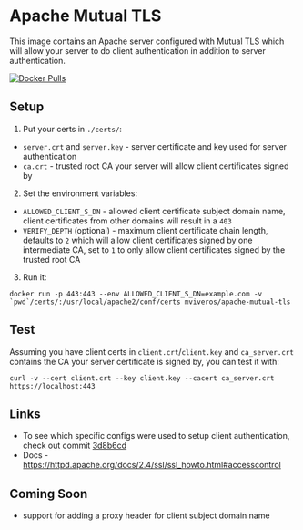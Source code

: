 # Apache Mutual TLS

This image contains an Apache server configured with Mutual TLS which will allow your server to do client authentication in addition to server authentication.

[![Docker Pulls](https://img.shields.io/docker/pulls/mviveros/apache-mutual-tls.svg)](https://hub.docker.com/r/andreburgaud/nginx-cert-auth/)


## Setup
1. Put your certs in `./certs/`:
* `server.crt` and `server.key` - server certificate and key used for server authentication
* `ca.crt` - trusted root CA your server will allow client certificates signed by
2. Set the environment variables:
* `ALLOWED_CLIENT_S_DN` - allowed client certificate subject domain name, client certificates from other domains will result in a `403`
* `VERIFY_DEPTH` (optional) - maximum client certificate chain length, defaults to `2` which will allow client certificates signed by one intermediate CA, set to `1` to only allow client certificates signed by the trusted root CA
3. Run it:
```
docker run -p 443:443 --env ALLOWED_CLIENT_S_DN=example.com -v `pwd`/certs/:/usr/local/apache2/conf/certs mviveros/apache-mutual-tls
```

## Test
Assuming you have client certs in `client.crt`/`client.key` and `ca_server.crt` contains the CA your server certificate is signed by, you can test it with:
```
curl -v --cert client.crt --key client.key --cacert ca_server.crt https://localhost:443
```

## Links
* To see which specific configs were used to setup client authentication, check out commit [3d8b6cd](https://github.com/MichaelViveros/apache-mutual-tls/commit/3d8b6cd77cc04a1e4ad4807039cb991af1aa04bc)
* Docs - https://httpd.apache.org/docs/2.4/ssl/ssl_howto.html#accesscontrol

## Coming Soon
* support for adding a proxy header for client subject domain name